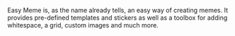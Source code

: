 Easy Meme is, as the name already tells, an easy way of creating memes. It provides pre-defined templates and stickers as well as a toolbox for adding whitespace, a grid,
custom images and much more.
